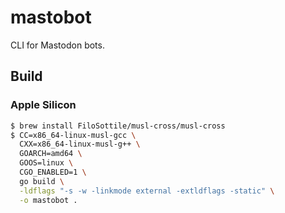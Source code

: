 # mastobot

CLI for Mastodon bots.

## Build

### Apple Silicon

```bash
$ brew install FiloSottile/musl-cross/musl-cross
$ CC=x86_64-linux-musl-gcc \
  CXX=x86_64-linux-musl-g++ \
  GOARCH=amd64 \
  GOOS=linux \
  CGO_ENABLED=1 \
  go build \
  -ldflags "-s -w -linkmode external -extldflags -static" \
  -o mastobot .
```
